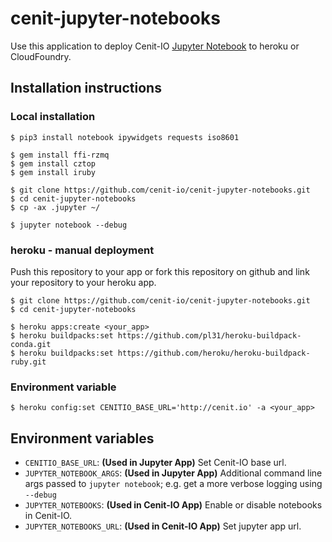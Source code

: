 # cenit-jupyter-notebooks

Use this application to deploy Cenit-IO [Jupyter Notebook](https://jupyter.org/) to
heroku or CloudFoundry.

## Installation instructions

### Local installation

```
$ pip3 install notebook ipywidgets requests iso8601

$ gem install ffi-rzmq
$ gem install cztop
$ gem install iruby

$ git clone https://github.com/cenit-io/cenit-jupyter-notebooks.git
$ cd cenit-jupyter-notebooks
$ cp -ax .jupyter ~/

$ jupyter notebook --debug
```

### heroku - manual deployment

Push this repository to your app or fork this repository on github and link your
repository to your heroku app.

```
$ git clone https://github.com/cenit-io/cenit-jupyter-notebooks.git
$ cd cenit-jupyter-notebooks

$ heroku apps:create <your_app>
$ heroku buildpacks:set https://github.com/pl31/heroku-buildpack-conda.git 
$ heroku buildpacks:set https://github.com/heroku/heroku-buildpack-ruby.git
```

### Environment variable

```
$ heroku config:set CENITIO_BASE_URL='http://cenit.io' -a <your_app>
```

## Environment variables

- `CENITIO_BASE_URL`: **(Used in Jupyter App)** Set Cenit-IO base url.
- `JUPYTER_NOTEBOOK_ARGS`: **(Used in Jupyter App)** Additional command line args passed to `jupyter notebook`; e.g. get a more verbose logging using `--debug`
- `JUPYTER_NOTEBOOKS`: **(Used in Cenit-IO App)** Enable or disable notebooks in Cenit-IO.
- `JUPYTER_NOTEBOOKS_URL`: **(Used in Cenit-IO App)** Set jupyter app url.

